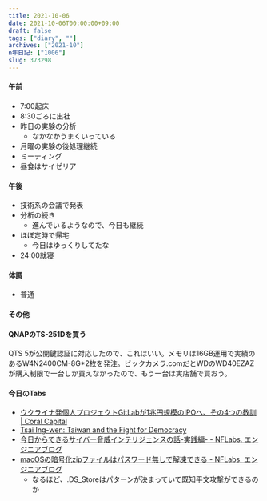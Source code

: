 ```yaml
---
title: 2021-10-06
date: 2021-10-06T00:00:00+09:00
draft: false
tags: ["diary", ""]
archives: ["2021-10"]
n年日記: ["1006"]
slug: 373298
---
```

#### 午前
- 7:00起床
- 8:30ごろに出社
- 昨日の実験の分析
  - なかなかうまくいっている
- 月曜の実験の後処理継続
- ミーティング
- 昼食はサイゼリア
#### 午後
- 技術系の会議で発表
- 分析の続き
  - 進んでいるようなので、今日も継続
- ほぼ定時で帰宅
  - 今日はゆっくりしてたな
- 24:00就寝
#### 体調
- 普通
#### その他
#### QNAPのTS-251Dを買う
QTS 5が公開鍵認証に対応したので、これはいい。メモリは16GB運用で実績のあるW4N2400CM-8G*2枚を発注。ビックカメラ.comだとWDのWD40EZAZが購入制限で一台しか買えなかったので、もう一台は実店舗で買おう。
#### 今日のTabs
- [ウクライナ発個人プロジェクトGitLabが1兆円規模のIPOへ、その4つの教訓 | Coral Capital](https://coralcap.co/2021/10/gitlab-ipo/)
- [Tsai Ing-wen: Taiwan and the Fight for Democracy](https://www.foreignaffairs.com/articles/taiwan/2021-10-05/taiwan-and-fight-democracy)
- [今日からできるサイバー脅威インテリジェンスの話-実践編- - NFLabs. エンジニアブログ](https://blog.nflabs.jp/entry/2021/09/09/095956)
- [macOSの暗号化zipファイルはパスワード無しで解凍できる - NFLabs. エンジニアブログ](https://blog.nflabs.jp/entry/2021/10/06/095121)
  - なるほど、.DS_Storeはパターンが決まっていて既知平文攻撃ができるのか